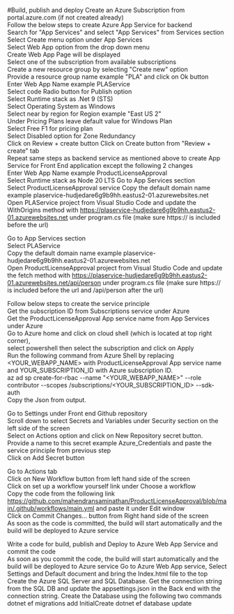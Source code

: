#Build, publish and deploy
Create an Azure Subscription from portal.azure.com (if not created already)  
Follow the below steps to create Azure App Service for backend  
Search for "App Services" and select "App Services" from Services section  
Select Create menu option under App Services  
Select Web App option from the drop down menu  
Create Web App Page will be displayed  
Select one of the subscription from available subscriptions  
Create a new resource group by selecting "Create new" option  
Provide a resource group name example "PLA" and click on Ok button  
Enter Web App Name example PLAService  
Select code Radio button for Publish option  
Select Runtime stack as .Net 9 (STS)  
Select Operating System as Windows  
Select near by region for Region example "East US 2"  
Under Pricing Plans leave default value for Windows Plan  
Select Free F1 for pricing plan  
Select Disabled option for Zone Redundancy  
Click on Review + create button
Click on Create button from "Review + create" tab  
Repeat same steps as backend service as mentioned above to create App Service for Front End application except the following 2 changes     
Enter Web App Name example ProductLicenseApproval    
Select Runtime stack as Node 20 LTS Go to App Services section    
Select ProductLicenseApproval service Copy the default domain name example plaservice-hudjedare6g9b9hh.eastus2-01.azurewebsites.net    
Open PLAService project from Visual Studio Code and update the WithOrigins method with https://plaservice-hudjedare6g9b9hh.eastus2-01.azurewebsites.net under program.cs file (make sure https:// is included before the url)  

Go to App Services section  
Select PLAService   
Copy the default domain name example plaservice-hudjedare6g9b9hh.eastus2-01.azurewebsites.net   
Open ProductLicenseApproval project from Visual Studio Code and update the fetch method with https://plaservice-hudjedare6g9b9hh.eastus2-01.azurewebsites.net/api/person under program.cs file (make sure https:// is included before the url and /api/person after the url)  

Follow below steps to create the service principle  
Get the subscription ID from Subscriptions service under Azure   
Get the ProductLicenseApproval App service name from App Services under Azure   
Go to Azure home and click on cloud shell (which is located at top right corner),   
select powershell then select the subscription and click on Apply  
Run the following command from Azure Shell by replacing <YOUR_WEBAPP_NAME> with ProductLicenseApproval App service name and YOUR_SUBSCRIPTION_ID with Azure subscription ID.  
az ad sp create-for-rbac --name "<YOUR_WEBAPP_NAME>" --role contributor --scopes /subscriptions/<YOUR_SUBSCRIPTION_ID> --sdk-auth  
Copy the Json from output.  

Go to Settings under Front end Github repository   
Scroll down to select Secrets and Variables under Security section on the left side of the screen   
Select on Actions option and click on New Repository secret button.   
Provide a name to this secret example Azure_Credentials and paste the service principle from previous step   
Click on Add Secret button  

Go to Actions tab   
Click on New Workflow button from left hand side of the screen    
Click on set up a workflow yourself link under Choose a workflow    
Copy the code from the following link https://github.com/mahendransaminathan/ProductLicenseApproval/blob/main/.github/workflows/main.yml and paste it under Edit window    
Click on Commit Changes... button from Right hand side of the screen  
As soon as the code is committed, the build will start automatically and the build will be deployed to Azure service   

Write a code for build, publish and Deploy to Azure Web App Service and commit the code  
As soon as you commit the code, the build will start automatically and the build will be deployed to Azure service Go to Azure Web App service, Select Settings and Default document and bring the Index.html file to the top Create the Azure SQL Server and SQL Database. Get the connection string from the SQL DB and update the appsettings.json in the Back end with the connection string. Create the Database using the following two commands dotnet ef migrations add InitialCreate dotnet ef database update
